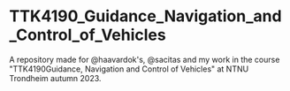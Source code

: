 # TTK4190_Guidance_Navigation_and_Control_of_Vehicles
A repository made for @haavardok's, @sacitas and my work in the course "TTK4190Guidance, Navigation and Control of Vehicles" at NTNU Trondheim autumn 2023.
